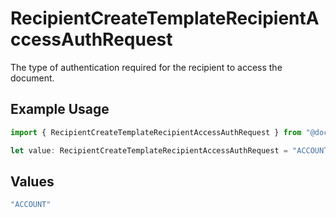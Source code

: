 # RecipientCreateTemplateRecipientAccessAuthRequest

The type of authentication required for the recipient to access the document.

## Example Usage

```typescript
import { RecipientCreateTemplateRecipientAccessAuthRequest } from "@documenso/sdk-typescript/models/operations";

let value: RecipientCreateTemplateRecipientAccessAuthRequest = "ACCOUNT";
```

## Values

```typescript
"ACCOUNT"
```